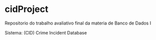 # cidProject
Repositorio do trabalho avaliativo final da materia de Banco de Dados I

Sistema: (CID) Crime Incident Database
